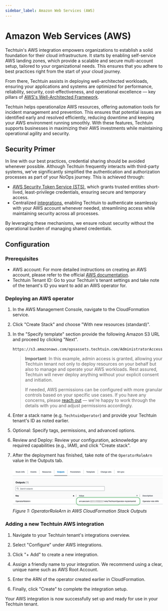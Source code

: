 ```yaml
---
sidebar_label: Amazon Web Services (AWS)
---
```


# Amazon Web Services (AWS)

Techtuin's AWS integration empowers organizations to establish a solid foundation for their cloud infrastructure. It starts by enabling self-service AWS landing zones, which provide a scalable and secure multi-account setup, tailored to your organizational needs. This ensures that you adhere to best practices right from the start of your cloud journey.

From there, Techtuin assists in deploying well-architected workloads, ensuring your applications and systems are optimized for performance, reliability, security, cost-effectiveness, and operational excellence — key pillars of [AWS's Well-Architected Framework](https://docs.aws.amazon.com/wellarchitected/latest/framework/welcome.html).

Techtuin helps operationalize AWS resources, offering automation tools for incident management and prevention. This ensures that potential issues are identified early and resolved efficiently, reducing downtime and keeping your AWS environment running smoothly. With these features, Techtuin supports businesses in maximizing their AWS investments while maintaining operational agility and security.

## Security Primer

In line with our best practices, credential sharing should be avoided whenever possible. Although Techtuin frequently interacts with third-party systems, we’ve significantly simplified the authentication and authorization processes as part of your NoOps journey. This is achieved through:

- [AWS Security Token Service (STS)](https://docs.aws.amazon.com/IAM/latest/UserGuide/id_credentials_temp.html), which grants trusted entities short-lived, least-privilege credentials, ensuring secure and temporary access.
- Centralized [integrations](./), enabling Techtuin to authenticate seamlessly with your AWS account whenever needed, streamlining access while maintaining security across all processes.

By leveraging these mechanisms, we ensure robust security without the operational burden of managing shared credentials.

## Configuration

### Prerequisites

- AWS account: For more detailed instructions on creating an AWS account, please refer to the official [AWS documentation](https://aws.amazon.com/resources/create-account/).
- Techtuin Tenant ID: Go to your Techtuin's tenant settings and take note of the tenant's ID you want to add an AWS operator for.

### Deploying an AWS operator

1) In the AWS Management Console, navigate to the CloudFormation service.

1) Click "Create Stack" and choose "With new resources (standard)".

1) In the "Specify template" section provide the following Amazon S3 URL and proceed by clicking "Next".

    ```
    https://s3.amazonaws.com/opsassets.techtuin.com/AdministratorAccess.json
    ```

    > **Important**: In this example, admin access is granted, allowing your Techtuin tenant not only to deploy resources on your behalf but also to manage and operate your AWS workloads. Rest assured, Techtuin will never deploy anything without your explicit consent and initiation.
    >
    > If needed, AWS permissions can be configured with more granular controls based on your specific use cases. If you have any concerns, please [reach out](https://urls.techtuin.com/contact) — we're happy to work through the details with you and adjust permissions accordingly.

1) Enter a stack name (e.g. `TechtuinOperator`) and provide your Techtuin tenant's ID as noted earlier.

1) Optional: Specify tags, permissions, and advanced options.

1) Review and Deploy: Review your configuration, acknowledge any required capabilities (e.g., IAM), and click "Create stack".

1) After the deployment has finished, take note of the `OperatorRoleArn` value in the Outputs tab.
    
    ![AWS CloudFormation Outputs - OperatorRoleArn](./assets/techtuin_aws_operator_outputs.png)
    *Figure 1: OperatorRoleArn in AWS CloudFormation Stack Outputs*

### Adding a new Techtuin AWS integration

1) Navigate to your Techtuin tenant's integrations overview.

1) Select "Configure" under AWS integrations.

1) Click "+ Add" to create a new integration.

1) Assign a friendly name to your integration. We recommend using a clear, unique name such as AWS Root Account.

1) Enter the ARN of the operator created earlier in CloudFormation.

1) Finally, click "Create" to complete the integration setup.

Your AWS integration is now successfully set up and ready for use in your Techtuin tenant.
